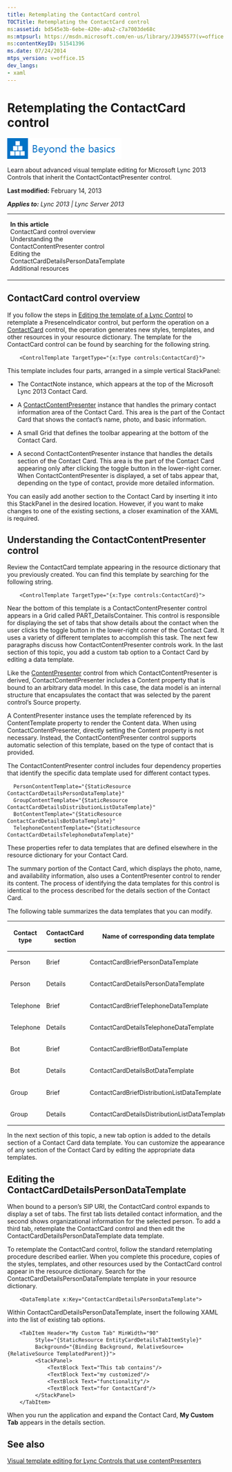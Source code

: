 ```yaml
---
title: Retemplating the ContactCard control
TOCTitle: Retemplating the ContactCard control
ms:assetid: bd545e3b-6ebe-420e-a0a2-c7a7003de68c
ms:mtpsurl: https://msdn.microsoft.com/en-us/library/JJ945577(v=office.15)
ms:contentKeyID: 51541396
ms.date: 07/24/2014
mtps_version: v=office.15
dev_langs:
- xaml
---
```


# Retemplating the ContactCard control

![Beyond the basics topic](images/JJ937254.mod_icon_beyondbasics_long(Office.15).png "Beyond the basics topic")

Learn about advanced visual template editing for Microsoft Lync 2013 Controls that inherit the ContactContactPresenter control.

**Last modified:** February 14, 2013

***Applies to:** Lync 2013 | Lync Server 2013*

<table>
<colgroup>
<col style="width: 50%" />
<col style="width: 50%" />
</colgroup>
<tbody>
<tr class="odd">
<td><p><strong>In this article</strong><br />
ContactCard control overview<br />
Understanding the ContactContentPresenter control<br />
Editing the ContactCardDetailsPersonDataTemplate<br />
Additional resources</p></td>
<td><p></p></td>
</tr>
</tbody>
</table>

## ContactCard control overview

If you follow the steps in [Editing the template of a Lync Control](editing-the-template-of-a-lync-control.md) to retemplate a PresenceIndicator control, but perform the operation on a [ContactCard](https://msdn.microsoft.com/en-us/library/hh379168\(v=office.15\)) control, the operation generates new styles, templates, and other resources in your resource dictionary. The template for the ContactCard control can be found by searching for the following string.

```xaml
    <ControlTemplate TargetType="{x:Type controls:ContactCard}">
```

This template includes four parts, arranged in a simple vertical StackPanel:

  - The ContactNote instance, which appears at the top of the Microsoft Lync 2013 Contact Card.

  - A [ContactContentPresenter](https://msdn.microsoft.com/en-us/library/hh346128\(v=office.15\)) instance that handles the primary contact information area of the Contact Card. This area is the part of the Contact Card that shows the contact’s name, photo, and basic information.

  - A small Grid that defines the toolbar appearing at the bottom of the Contact Card.

  - A second ContactContentPresenter instance that handles the details section of the Contact Card. This area is the part of the Contact Card appearing only after clicking the toggle button in the lower-right corner. When ContactContentPresenter is displayed, a set of tabs appear that, depending on the type of contact, provide more detailed information.

You can easily add another section to the Contact Card by inserting it into this StackPanel in the desired location. However, if you want to make changes to one of the existing sections, a closer examination of the XAML is required.

## Understanding the ContactContentPresenter control

Review the ContactCard template appearing in the resource dictionary that you previously created. You can find this template by searching for the following string.

```xaml
    <ControlTemplate TargetType="{x:Type controls:ContactCard}">
```

Near the bottom of this template is a ContactContentPresenter control appears in a Grid called PART\_DetailsContainer. This control is responsible for displaying the set of tabs that show details about the contact when the user clicks the toggle button in the lower-right corner of the Contact Card. It uses a variety of different templates to accomplish this task. The next few paragraphs discuss how ContactContentPresenter controls work. In the last section of this topic, you add a custom tab option to a Contact Card by editing a data template.

Like the [ContentPresenter](http://msdn2.microsoft.com/en-us/library/ms609804) control from which ContactContentPresenter is derived, ContactContentPresenter includes a Content property that is bound to an arbitrary data model. In this case, the data model is an internal structure that encapsulates the contact that was selected by the parent control’s Source property.

A ContentPresenter instance uses the template referenced by its ContentTemplate property to render the Content data. When using ContactContentPresenter, directly setting the Content property is not necessary. Instead, the ContactContentPresenter control supports automatic selection of this template, based on the type of contact that is provided.

The ContactContentPresenter control includes four dependency properties that identify the specific data template used for different contact types.

```xaml
  PersonContentTemplate="{StaticResource ContactCardDetailsPersonDataTemplate}" 
  GroupContentTemplate="{StaticResource ContactCardDetailsDistributionListDataTemplate}" 
  BotContentTemplate="{StaticResource ContactCardDetailsBotDataTemplate}" 
  TelephoneContentTemplate="{StaticResource ContactCardDetailsTelephoneDataTemplate}" 
```

These properties refer to data templates that are defined elsewhere in the resource dictionary for your Contact Card.

The summary portion of the Contact Card, which displays the photo, name, and availability information, also uses a ContentPresenter control to render its content. The process of identifying the data templates for this control is identical to the process described for the details section of the Contact Card.

The following table summarizes the data templates that you can modify.

<table>
<colgroup>
<col style="width: 33%" />
<col style="width: 33%" />
<col style="width: 33%" />
</colgroup>
<thead>
<tr class="header">
<th><p>Contact type</p></th>
<th><p>ContactCard section</p></th>
<th><p>Name of corresponding data template</p></th>
</tr>
</thead>
<tbody>
<tr class="odd">
<td><p>Person</p></td>
<td><p>Brief</p></td>
<td><p>ContactCardBriefPersonDataTemplate</p></td>
</tr>
<tr class="even">
<td><p>Person</p></td>
<td><p>Details</p></td>
<td><p>ContactCardDetailsPersonDataTemplate</p></td>
</tr>
<tr class="odd">
<td><p>Telephone</p></td>
<td><p>Brief</p></td>
<td><p>ContactCardBriefTelephoneDataTemplate</p></td>
</tr>
<tr class="even">
<td><p>Telephone</p></td>
<td><p>Details</p></td>
<td><p>ContactCardDetailsTelephoneDataTemplate</p></td>
</tr>
<tr class="odd">
<td><p>Bot</p></td>
<td><p>Brief</p></td>
<td><p>ContactCardBriefBotDataTemplate</p></td>
</tr>
<tr class="even">
<td><p>Bot</p></td>
<td><p>Details</p></td>
<td><p>ContactCardDetailsBotDataTemplate</p></td>
</tr>
<tr class="odd">
<td><p>Group</p></td>
<td><p>Brief</p></td>
<td><p>ContactCardBriefDistributionListDataTemplate</p></td>
</tr>
<tr class="even">
<td><p>Group</p></td>
<td><p>Details</p></td>
<td><p>ContactCardDetailsDistributionListDataTemplate</p></td>
</tr>
</tbody>
</table>

In the next section of this topic, a new tab option is added to the details section of a Contact Card data template. You can customize the appearance of any section of the Contact Card by editing the appropriate data templates.

## Editing the ContactCardDetailsPersonDataTemplate

When bound to a person’s SIP URI, the ContactCard control expands to display a set of tabs. The first tab lists detailed contact information, and the second shows organizational information for the selected person. To add a third tab, retemplate the ContactCard control and then edit the ContactCardDetailsPersonDataTemplate data template.

To retemplate the ContactCard control, follow the standard retemplating procedure described earlier. When you complete this procedure, copies of the styles, templates, and other resources used by the ContactCard control appear in the resource dictionary. Search for the ContactCardDetailsPersonDataTemplate template in your resource dictionary.

```xaml
    <DataTemplate x:Key="ContactCardDetailsPersonDataTemplate">
```

Within ContactCardDetailsPersonDataTemplate, insert the following XAML into the list of existing tab options.

```xaml
    <TabItem Header="My Custom Tab" MinWidth="90"
         Style="{StaticResource EntityCardDetailsTabItemStyle}" 
         Background="{Binding Background, RelativeSource={RelativeSource TemplatedParent}}">
         <StackPanel>
             <TextBlock Text="This tab contains"/>
             <TextBlock Text="my customized"/>
             <TextBlock Text="functionality"/>
             <TextBlock Text="for ContactCard"/>
         </StackPanel>
    </TabItem>
```

When you run the application and expand the Contact Card, **My Custom Tab** appears in the details section.

## See also

[Visual template editing for Lync Controls that use contentPresenters](visual-template-editing-for-lync-controls-that-use-contentpresenters.md)

